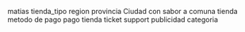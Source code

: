 matias
	tienda_tipo
	region
	provincia
	Ciudad con sabor a comuna
	tienda
	metodo de pago
	pago tienda
	ticket
	support
	publicidad
	categoria